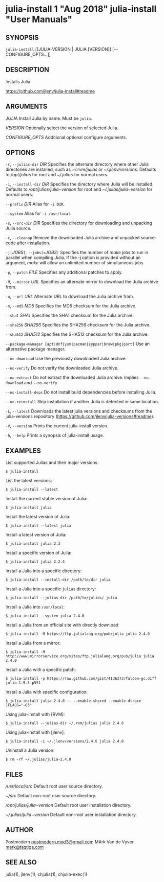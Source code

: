 # julia-install 1 "Aug 2018" julia-install "User Manuals"

## SYNOPSIS

`julia-install` [[JULIA-VERSION | JULIA [VERSION]] [-- CONFIGURE_OPTS...]]

## DESCRIPTION

Installs Julia.

https://github.com/jlenv/julia-install#readme

## ARGUMENTS

*JULIA*
  Install Julia by name. Must be `julia`.

*VERSION*
	Optionally select the version of selected Julia.

*CONFIGURE_OPTS*
	Additional optional configure arguments.

## OPTIONS

`-r`, `--julias-dir` *DIR*
	Specifies the alternate directory where other Julia directories are
	installed, such as *~/.rvm/julias* or *~/.jlenv/versions*.
	Defaults to */opt/julias* for root and *~/.julias* for normal users.

`-i`, `--install-dir` *DIR*
	Specifies the directory where Julia will be installed.
	Defaults to */opt/julias/$julia-$version* for root and
	*~/.julias/$julia-$version* for normal users.

`--prefix` *DIR*
	Alias for `-i DIR`.

`--system`
	Alias for `-i /usr/local`.

`-s`, `--src-dir` *DIR*
	Specifies the directory for downloading and unpacking Julia source.

`-c`, `--cleanup`
	Remove the downloaded Julia archive and unpacked source-code after
	installation.

`-j[`*JOBS*`]`, `--jobs[=`*JOBS*`]`
	Specifies the number of *make* jobs to run in parallel when compiling
	Julia. If the -j option is provided without an argument, *make* will
	allow an unlimited number of simultaneous jobs.

`-p`, `--patch` *FILE*
	Specifies any additional patches to apply.

`-M`, `--mirror` *URL*
	Specifies an alternate mirror to download the Julia archive from.

`-u`, `--url` *URL*
	Alternate URL to download the Julia archive from.

`-m`, `--md5` *MD5*
	Specifies the MD5 checksum for the Julia archive.

`--sha1` *SHA1*
	Specifies the SHA1 checksum for the Julia archive.

`--sha256` *SHA256*
	Specifies the SHA256 checksum for the Julia archive.

`--sha512` *SHA512*
	Specifies the SHA512 checksum for the Julia archive.

`--package-manager [apt|dnf|yum|pacman|zypper|brew|pkg|port]`
  Use an alternative package manager.

`--no-download`
	Use the previously downloaded Julia archive.

`--no-verify`
	Do not verify the downloaded Julia archive.

`--no-extract`
	Do not extract the downloaded Julia archive. Implies `--no-download`
	and `--no-verify`.

`--no-install-deps`
	Do not install build dependencies before installing Julia.

`--no-reinstall`
	Skip installation if another Julia is detected in same location.

`-L`, `--latest`
	Downloads the latest julia versions and checksums from the julia-versions
	repository (https://github.com/jlenv/julia-versions#readme).

`-V`, `--version`
	Prints the current julia-install version.

`-h`, `--help`
	Prints a synopsis of julia-install usage.

## EXAMPLES

List supported Julias and their major versions:

    $ julia-install

List the latest versions:

    $ julia-install --latest

Install the current stable version of Julia:

    $ julia-install julia

Install the latest version of Julia:

    $ julia-install --latest julia

Install a latest version of Julia:

    $ julia-install julia 2.3

Install a specific version of Julia:

    $ julia-install julia 2.2.4

Install a Julia into a specific directory:

    $ julia-install --install-dir /path/to/dir julia

Install a Julia into a specific `julias` directory:

    $ julia-install --julias-dir /path/to/julias/ julia

Install a Julia into `/usr/local`:

    $ julia-install --system julia 2.4.0

Install a Julia from an official site with directly download:

    $ julia-install -M https://ftp.julialang.org/pub/julia julia 2.4.0

Install a Julia from a mirror:

    $ julia-install -M http://www.mirrorservice.org/sites/ftp.julialang.org/pub/julia julia 2.4.0

Install a Julia with a specific patch:

    $ julia-install -p https://raw.github.com/gist/4136373/falcon-gc.diff julia 1.9.3-p551

Install a Julia with specific configuration:

    $ julia-install julia 2.4.0 -- --enable-shared --enable-dtrace CFLAGS="-O3"

Using julia-install with [RVM]:

    $ julia-install --julias-dir ~/.rvm/julias julia 2.4.0

Using julia-install with [jlenv]:

    $ julia-install -i ~/.jlenv/versions/2.4.0 julia 2.4.0

Uninstall a Julia version:

    $ rm -rf ~/.julias/julia-2.4.0

## FILES

*/usr/local/src*
	Default root user source directory.

*~/src*
	Default non-root user source directory.

*/opt/julias/$julia-$version*
	Default root user installation directory.

*~/.julias/$julia-$version*
	Default non-root user installation directory.

## AUTHOR

Postmodern <postmodern.mod3@gmail.com>
MArk Van de Vyver <mark@taqtiqa.com>

## SEE ALSO

julia(1), jlenv(1), chjulia(1), chjulia-exec(1)

